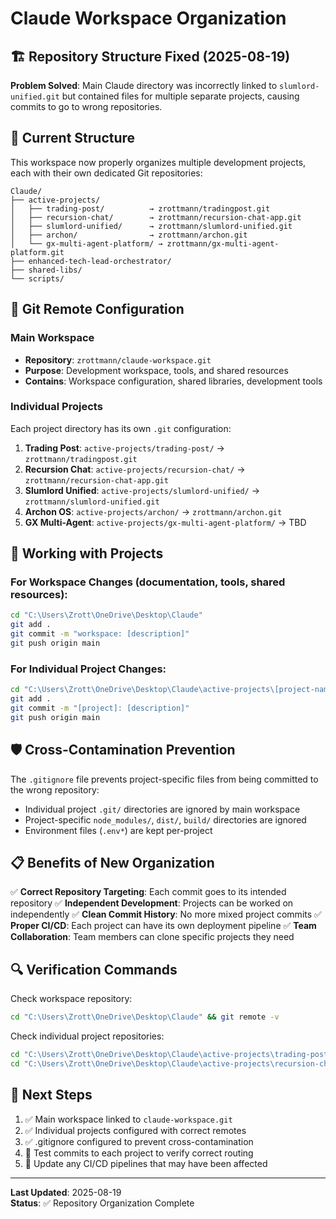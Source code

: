 # Claude Workspace Organization

## 🏗️ Repository Structure Fixed (2025-08-19)

**Problem Solved**: Main Claude directory was incorrectly linked to `slumlord-unified.git` but contained files for multiple separate projects, causing commits to go to wrong repositories.

## 📁 Current Structure

This workspace now properly organizes multiple development projects, each with their own dedicated Git repositories:

```
Claude/
├── active-projects/
│   ├── trading-post/          → zrottmann/tradingpost.git
│   ├── recursion-chat/        → zrottmann/recursion-chat-app.git  
│   ├── slumlord-unified/      → zrottmann/slumlord-unified.git
│   ├── archon/                → zrottmann/archon.git
│   └── gx-multi-agent-platform/ → zrottmann/gx-multi-agent-platform.git
├── enhanced-tech-lead-orchestrator/
├── shared-libs/
└── scripts/
```

## 🔧 Git Remote Configuration

### Main Workspace
- **Repository**: `zrottmann/claude-workspace.git`
- **Purpose**: Development workspace, tools, and shared resources
- **Contains**: Workspace configuration, shared libraries, development tools

### Individual Projects
Each project directory has its own `.git` configuration:

1. **Trading Post**: `active-projects/trading-post/` → `zrottmann/tradingpost.git`
2. **Recursion Chat**: `active-projects/recursion-chat/` → `zrottmann/recursion-chat-app.git`
3. **Slumlord Unified**: `active-projects/slumlord-unified/` → `zrottmann/slumlord-unified.git`
4. **Archon OS**: `active-projects/archon/` → `zrottmann/archon.git`
5. **GX Multi-Agent**: `active-projects/gx-multi-agent-platform/` → TBD

## 🚀 Working with Projects

### For Workspace Changes (documentation, tools, shared resources):
```bash
cd "C:\Users\Zrott\OneDrive\Desktop\Claude"
git add .
git commit -m "workspace: [description]"
git push origin main
```

### For Individual Project Changes:
```bash
cd "C:\Users\Zrott\OneDrive\Desktop\Claude\active-projects\[project-name]"
git add .
git commit -m "[project]: [description]"
git push origin main
```

## 🛡️ Cross-Contamination Prevention

The `.gitignore` file prevents project-specific files from being committed to the wrong repository:
- Individual project `.git/` directories are ignored by main workspace
- Project-specific `node_modules/`, `dist/`, `build/` directories are ignored
- Environment files (`.env*`) are kept per-project

## 📋 Benefits of New Organization

✅ **Correct Repository Targeting**: Each commit goes to its intended repository
✅ **Independent Development**: Projects can be worked on independently
✅ **Clean Commit History**: No more mixed project commits
✅ **Proper CI/CD**: Each project can have its own deployment pipeline
✅ **Team Collaboration**: Team members can clone specific projects they need

## 🔍 Verification Commands

Check workspace repository:
```bash
cd "C:\Users\Zrott\OneDrive\Desktop\Claude" && git remote -v
```

Check individual project repositories:
```bash
cd "C:\Users\Zrott\OneDrive\Desktop\Claude\active-projects\trading-post" && git remote -v
cd "C:\Users\Zrott\OneDrive\Desktop\Claude\active-projects\recursion-chat" && git remote -v
```

## 🎯 Next Steps

1. ✅ Main workspace linked to `claude-workspace.git`
2. ✅ Individual projects configured with correct remotes
3. ✅ .gitignore configured to prevent cross-contamination
4. 🔄 Test commits to each project to verify correct routing
5. 🔄 Update any CI/CD pipelines that may have been affected

---
**Last Updated**: 2025-08-19  
**Status**: ✅ Repository Organization Complete